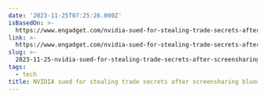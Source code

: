 ```yaml
---
date: '2023-11-25T07:25:26.000Z'
isBasedOn: >-
  https://www.engadget.com/nvidia-sued-for-stealing-trade-secrets-after-screensharing-blunder-showed-rival-companys-code-063009605.html?src=rss
link: >-
  https://www.engadget.com/nvidia-sued-for-stealing-trade-secrets-after-screensharing-blunder-showed-rival-companys-code-063009605.html?src=rss
slug: >-
  2023-11-25-nvidia-sued-for-stealing-trade-secrets-after-screensharing-blunder-showed-r
tags:
  - tech
title: NVIDIA sued for stealing trade secrets after screensharing blunder showed r
---
```


